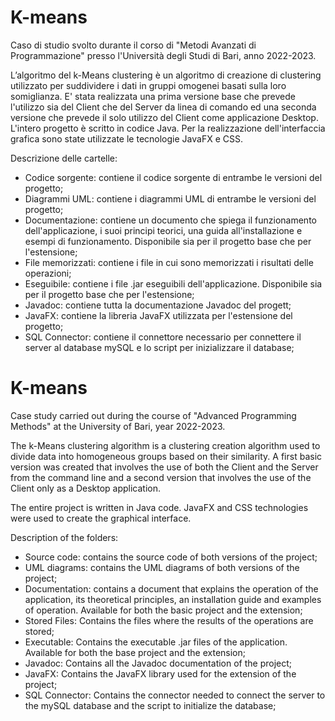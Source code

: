 # K-means

Caso di studio svolto durante il corso di "Metodi Avanzati di Programmazione" presso l'Università degli Studi di Bari, anno 2022-2023.

L’algoritmo del k-Means clustering è un algoritmo di creazione di clustering utilizzato per suddividere i dati in gruppi omogenei basati sulla loro somiglianza.
E' stata realizzata una prima versione base che prevede l'utilizzo sia del Client che del Server da linea di comando ed una seconda versione che prevede il solo utilizzo del Client come applicazione Desktop. 
L'intero progetto è scritto in codice Java. Per la realizzazione dell'interfaccia grafica sono state utilizzate le tecnologie JavaFX e CSS.

Descrizione delle cartelle:

* Codice sorgente: contiene il codice sorgente di entrambe le versioni del progetto;
* Diagrammi UML: contiene i diagrammi UML di entrambe le versioni del progetto;
* Documentazione: contiene un documento che spiega il funzionamento dell'applicazione, i suoi principi teorici, una guida all'installazione e esempi di funzionamento. Disponibile sia per il progetto base che per l'estensione;
* File memorizzati: contiene i file in cui sono memorizzati i risultati delle operazioni;
* Eseguibile: contiene i file .jar eseguibili dell'applicazione. Disponibile sia per il progetto base che per l'estensione;
* Javadoc: contiene tutta la documentazione Javadoc del progett; 
* JavaFX: contiene la libreria JavaFX utilizzata per l'estensione del progetto;
* SQL Connector: contiene il connettore necessario per connettere il server al database mySQL e lo script per inizializzare il database; 


# K-means

Case study carried out during the course of "Advanced Programming Methods" at the University of Bari, year 2022-2023.

The k-Means clustering algorithm is a clustering creation algorithm used to divide data into homogeneous groups based on their similarity.
A first basic version was created that involves the use of both the Client and the Server from the command line and a second version that involves the use of the Client only as a Desktop application.

The entire project is written in Java code. JavaFX and CSS technologies were used to create the graphical interface.

Description of the folders:

* Source code: contains the source code of both versions of the project;
* UML diagrams: contains the UML diagrams of both versions of the project;
* Documentation: contains a document that explains the operation of the application, its theoretical principles, an installation guide and examples of operation. Available for both the basic project and the extension;
* Stored Files: Contains the files where the results of the operations are stored;
* Executable: Contains the executable .jar files of the application. Available for both the base project and the extension;
* Javadoc: Contains all the Javadoc documentation of the project;
* JavaFX: Contains the JavaFX library used for the extension of the project;
* SQL Connector: Contains the connector needed to connect the server to the mySQL database and the script to initialize the database;
